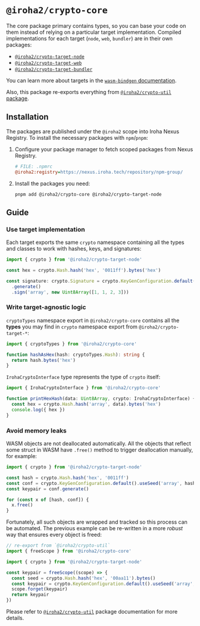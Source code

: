 # `@iroha2/crypto-core`

The core package primary contains types, so you can base your code on them instead of relying on a particular target implementation. Compiled implementations for each target (`node`, `web`, `bundler`) are in their own packages:

- [`@iroha2/crypto-target-node`](https://github.com/hyperledger/iroha-javascript/tree/iroha2/packages/crypto/packages/target-node)
- [`@iroha2/crypto-target-web`](https://github.com/hyperledger/iroha-javascript/tree/iroha2/packages/crypto/packages/target-web)
- [`@iroha2/crypto-target-bundler`](https://github.com/hyperledger/iroha-javascript/tree/iroha2/packages/crypto/packages/target-bundler)

You can learn more about targets in the [`wasm-bindgen` documentation](https://rustwasm.github.io/docs/wasm-bindgen/reference/deployment.html).

Also, this package re-exports everything from [`@iroha2/crypto-util` package](https://github.com/hyperledger/iroha-javascript/tree/iroha2/packages/crypto/packages/util).

## Installation

The packages are published under the `@iroha2` scope into Iroha Nexus Registry.
To install the necessary packages with `npm`/`pnpm`:

1. Configure your package manager to fetch scoped packages from Nexus Registry.

   ```ini
   # FILE: .npmrc
   @iroha2:registry=https://nexus.iroha.tech/repository/npm-group/
   ```

2. Install the packages you need:

   ```shell
   pnpm add @iroha2/crypto-core @iroha2/crypto-target-node
   ```

## Guide

### Use target implementation

Each target exports the same `crypto` namespace containing all the types and classes to work with hashes, keys, and signatures:

```ts
import { crypto } from '@iroha2/crypto-target-node'

const hex = crypto.Hash.hash('hex', '0011ff').bytes('hex')

const signature: crypto.Signature = crypto.KeyGenConfiguration.default()
  .generate()
  .sign('array', new Uint8Array([1, 1, 2, 3]))
```

### Write target-agnostic logic

`cryptoTypes` namespace export in `@iroha2/crypto-core` contains all the **types** you may find in `crypto` namespace export from `@iroha2/crypto-target-*`:

```ts
import { cryptoTypes } from '@iroha2/crypto-core'

function hashAsHex(hash: cryptoTypes.Hash): string {
  return hash.bytes('hex')
}
```

`IrohaCryptoInterface` type represents the type of `crypto` itself:

```ts
import { IrohaCryptoInterface } from '@iroha2/crypto-core'

function printHexHash(data: Uint8Array, crypto: IrohaCryptoInterface) {
  const hex = crypto.Hash.hash('array', data).bytes('hex')
  console.log({ hex })
}
```

### Avoid memory leaks

WASM objects are not deallocated automatically. All the objects that reflect some struct in WASM have `.free()` method to trigger deallocation manually, for example:

```ts
import { crypto } from '@iroha2/crypto-target-node'

const hash = crypto.Hash.hash('hex', '0011ff')
const conf = crypto.KeyGenConfiguration.default().useSeed('array', hash.bytes())
const keypair = conf.generate()

for (const x of [hash, conf]) {
  x.free()
}
```

Fortunately, all such objects are wrapped and tracked so this process can be automated. The previous example can be re-written in a more _robust_ way that ensures every object is freed:

```ts
// re-export from `@iroha2/crypto-util`
import { freeScope } from '@iroha2/crypto-core'

import { crypto } from '@iroha2/crypto-target-node'

const keypair = freeScope((scope) => {
  const seed = crypto.Hash.hash('hex', '00aa11').bytes()
  const keypair = crypto.KeyGenConfiguration.default().useSeed('array', seed).generate()
  scope.forget(keypair)
  return keypair
})
```

Please refer to [`@iroha2/crypto-util`](https://github.com/hyperledger/iroha-javascript/tree/iroha2/packages/crypto/packages/util) package documentation for more details.
